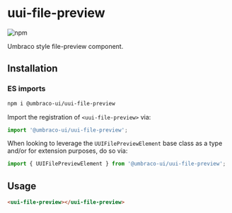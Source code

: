 # uui-file-preview

![npm](https://img.shields.io/npm/v/@umbraco-ui/uui-file-preview?logoColor=%231B264F)

Umbraco style file-preview component.

## Installation

### ES imports

```zsh
npm i @umbraco-ui/uui-file-preview
```

Import the registration of `<uui-file-preview>` via:

```javascript
import '@umbraco-ui/uui-file-preview';
```

When looking to leverage the `UUIFilePreviewElement` base class as a type and/or for extension purposes, do so via:

```javascript
import { UUIFilePreviewElement } from '@umbraco-ui/uui-file-preview';
```

## Usage

```html
<uui-file-preview></uui-file-preview>
```
